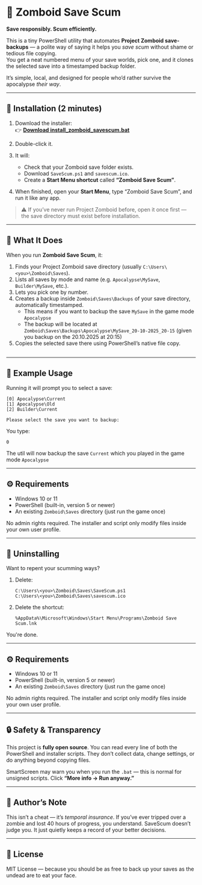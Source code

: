 # 💾 Zomboid Save Scum

**Save responsibly. Scum efficiently.**

This is a tiny PowerShell utility that automates **Project Zomboid save-backups** — a polite way of saying it helps you *save scum* without shame or tedious file copying.  
You get a neat numbered menu of your save worlds, pick one, and it clones the selected save into a timestamped backup folder.  

It’s simple, local, and designed for people who’d rather survive the apocalypse *their way*.

---

## 🚀 Installation (2 minutes)

1. Download the installer:  
   👉 [**Download install_zomboid_savescum.bat**](https://github.com/morkohl/project_zomboid_savescum/raw/main/install_zomboid_savescum.bat)

2. Double-click it.

3. It will:
   - Check that your Zomboid save folder exists.  
   - Download `SaveScum.ps1` and `savescum.ico`.  
   - Create a **Start Menu shortcut** called **“Zomboid Save Scum”**.

4. When finished, open your **Start Menu**, type “Zomboid Save Scum”, and run it like any app.

> ⚠️ If you’ve never run Project Zomboid before, open it once first — the save directory must exist before installation.

---

## 🧠 What It Does

When you run **Zomboid Save Scum**, it:

1. Finds your Project Zomboid save directory (usually `C:\Users\<you>\Zomboid\Saves`).
2. Lists all saves by mode and name (e.g. `Apocalypse\MySave`, `Builder\MySave`, etc.).
3. Lets you pick one by number.
4. Creates a backup inside `Zomboid\Saves\Backups` of your save directory, automatically timestamped.
   - This means if you want to backup the save `MySave` in the game mode `Apocalypse`
   - The backup will be located at `Zomboid\Saves\Backups\Apocalypse\MySave_20-10-2025_20-15` (given you backup on the 20.10.2025 at 20:15)
6. Copies the selected save there using PowerShell’s native file copy.

## 

---

## 🧩 Example Usage

Running it will prompt you to select a save:

```
[0] Apocalypse\Current
[1] Apocalypse\Old
[2] Builder\Current

Please select the save you want to backup: 
```

You type:

```
0
```

The util will now backup the save `Current` which you played in the game mode `Apocalypse`

---

## ⚙️ Requirements

* Windows 10 or 11
* PowerShell (built-in, version 5 or newer)
* An existing `Zomboid\Saves` directory (just run the game once)

No admin rights required.
The installer and script only modify files inside your own user profile.

---

## 🧹 Uninstalling

Want to repent your scumming ways?

1. Delete:

   ```
   C:\Users\<you>\Zomboid\Saves\SaveScum.ps1
   C:\Users\<you>\Zomboid\Saves\savescum.ico
   ```
2. Delete the shortcut:

   ```
   %AppData%\Microsoft\Windows\Start Menu\Programs\Zomboid Save Scum.lnk
   ```

You're done.

---

## ⚙️ Requirements

* Windows 10 or 11
* PowerShell (built-in, version 5 or newer)
* An existing `Zomboid\Saves` directory (just run the game once)

No admin rights required.
The installer and script only modify files inside your own user profile.

---

## 🔒 Safety & Transparency

This project is **fully open source**.
You can read every line of both the PowerShell and installer scripts.
They don’t collect data, change settings, or do anything beyond copying files.

SmartScreen may warn you when you run the `.bat` — this is normal for unsigned scripts.
Click **“More info → Run anyway.”**

---

## 🧙 Author’s Note

This isn’t a cheat — it’s *temporal insurance*.
If you’ve ever tripped over a zombie and lost 40 hours of progress, you understand.
SaveScum doesn’t judge you. It just quietly keeps a record of your better decisions.

---

## 🪪 License

MIT License — because you should be as free to back up your saves as the undead are to eat your face.

